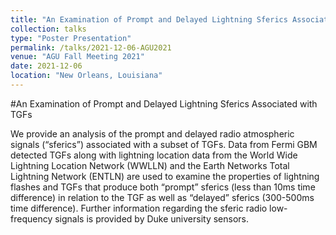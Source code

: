 ```yaml
---
title: "An Examination of Prompt and Delayed Lightning Sferics Associated with TGFs"
collection: talks
type: "Poster Presentation"
permalink: /talks/2021-12-06-AGU2021
venue: "AGU Fall Meeting 2021"
date: 2021-12-06
location: "New Orleans, Louisiana"
---
```

#An Examination of Prompt and Delayed Lightning Sferics Associated with TGFs

We provide an analysis of the prompt and delayed radio atmospheric signals (“sferics”) associated with a subset of TGFs. Data from Fermi GBM detected TGFs along with lightning location data from the World Wide Lightning Location Network (WWLLN) and the Earth Networks Total Lightning Network (ENTLN) are used to examine the properties of lightning flashes and TGFs that produce both “prompt” sferics (less than 10ms time difference) in relation to the TGF as well as “delayed” sferics (300-500ms time difference). Further information regarding the sferic radio low-frequency signals is provided by Duke university sensors. 

